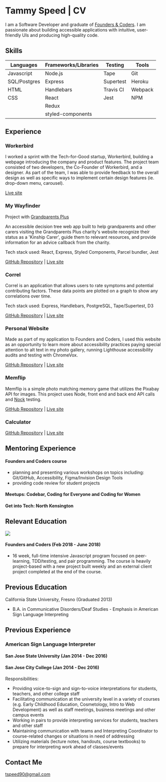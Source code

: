# Tammy Speed | CV

I am a Software Developer and graduate of [Founders & Coders](https://foundersandcoders.com/). I am passionate about building accessible applications with intuitive, user-friendly UIs and producing high-quality code.

## Skills

| Languages    | Frameworks/Libraries | Testing   | Tools   |
| ------------ | -------------------- | --------- | ------- |
| Javascript   | Node.js              | Tape      | Git     |
| SQL/Postgres | Express              | Supertest | Heroku  |
| HTML         | Handlebars           | Travis CI | Webpack |
| CSS          | React                | Jest      | NPM     |
|              | Redux                |           |         |
|              | styled-components    |           |         |

## Experience

### Workerbird

I worked a sprint with the Tech-for-Good startup, Workerbird, building a webpage introducing the company and product features. The project team consisted of two developers, the Co-Founder of Workerbird, and a designer. As part of the team, I was able to provide feedback to the overall design as well as specific ways to implement certain design features (ie. drop-down menu, carousel).

[Live site](https://www.workerbird.co.uk/)

### My Wayfinder

Project with [Grandparents Plus](https://www.grandparentsplus.org.uk/)

An accessible decision tree web app built to help grandparents and other carers visiting the Grandparents Plus charity's website recognize their status as a 'Kinship Carer', guide them to relevant resources, and provide information for an advice callback from the charity.

Tech stack used: React, Express, Styled Components, Parcel bundler, Jest

[GitHub Repository](https://github.com/tspeed90/GP_ProjectBernadette) | [Live site](https://my-wayfinder.herokuapp.com)

### Correl

Correl is an application that allows users to rate symptoms and potential contributing factors. These data points are plotted on a graph to show any correlations over time.

Tech stack used: Express, Handlebars, PostgreSQL, Tape/Supertest, D3

[GitHub Repository](https://github.com/tspeed90/correl) | [Live site](https://correl-symptom-tracker.herokuapp.com)

### Personal Website

Made as part of my application to Founders and Coders, I used this website as an opportunity to learn more about accessibility practices paying special attention to alt text in my photo gallery, running Lighthouse accessibility audits and testing with ChromeVox.

[GitHub Repository](https://github.com/tspeed90/tspeed90.github.io) | [Live site](https://tspeed90.github.io/)

### Memflip

Memflip is a simple photo matching memory game that utilizes the Pixabay API for images. This project uses Node, front end and back end API calls and [Nock](https://www.npmjs.com/package/nock) testing.

[GitHub Repository](https://github.com/tspeed90/memory-game) | [Live site](https://memflip.herokuapp.com)

### Calculator

[GitHub Repository](https://github.com/tspeed90/js-calculator/) | [Live site](https://tspeed90.github.io/js-calculator/)

## Mentoring Experience

#### Founders and Coders course
- planning and presenting various workshops on topics including: Git/GitHub, Accessibility, Figma/Invision Design Tools
- providing code review for student projects

#### Meetups: Codebar, Coding for Everyone and Coding for Women

#### Get into Tech: North Kensington    


## Relevant Education

![](http://res.cloudinary.com/dp6beg5nw/image/upload/v1525004700/fac-logo_njmmf7.png)

#### Founders and Coders (Feb 2018 - June 2018)

- 16 week, full-time intensive Javascript program focused on peer-learning, TDD/testing, and pair programming. The course is heavily project-based with a new project built weekly and an external client project completed at the end of the course.

## Previous Education

California State University, Fresno (Graduated 2013)

- B.A. in Communicative Disorders/Deaf Studies - Emphasis in American Sign Language Interpreting

## Previous Experience

### American Sign Language Interpreter

#### San Jose State University (Jan 2014 - Dec 2016)

#### San Jose City College (Jan 2014 - Dec 2016)

Responsibilities:

- Providing voice-to-sign and sign-to-voice interpretations for students, teachers, and other college staff
- Facilitating communication at the university level in a variety of courses (e.g. Early Childhood Education, Cosmetology, Intro to Web Development) as well as staff meetings, business meetings and other campus events
- Working in pairs to provide interpreting services for students, teachers and other staff
- Maintaining communication with teams and Interpreting Coordinator to course-related changes or situations in need of addressing
- Utilizing materials (lecture notes, handouts, course textbooks) to prepare for interpreting work ahead of classes/events

## Contact Me

tspeed90@gmail.com
